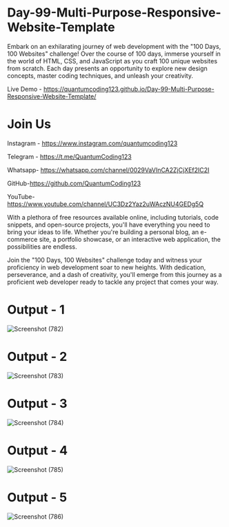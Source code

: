 # Day-99-Multi-Purpose-Responsive-Website-Template

Embark on an exhilarating journey of web development with the "100 Days, 100 Websites" challenge! Over the course of 100 days, immerse yourself in the world of HTML, CSS, and JavaScript as you craft 100 unique websites from scratch. Each day presents an opportunity to explore new design concepts, master coding techniques, and unleash your creativity.

Live Demo - https://quantumcoding123.github.io/Day-99-Multi-Purpose-Responsive-Website-Template/

# Join Us

Instagram - https://www.instagram.com/quantumcoding123

Telegram - https://t.me/QuantumCoding123

Whatsapp- https://whatsapp.com/channel/0029VaVInCA2ZjCjXEf2IC2I

GitHub-https://github.com/QuantumCoding123

YouTube-https://www.youtube.com/channel/UC3Dz2Yaz2uWAczNU4GEDg5Q

With a plethora of free resources available online, including tutorials, code snippets, and open-source projects, you'll have everything you need to bring your ideas to life. Whether you're building a personal blog, an e-commerce site, a portfolio showcase, or an interactive web application, the possibilities are endless.

Join the "100 Days, 100 Websites" challenge today and witness your proficiency in web development soar to new heights. With dedication, perseverance, and a dash of creativity, you'll emerge from this journey as a proficient web developer ready to tackle any project that comes your way.

# Output - 1

![Screenshot (782)](https://github.com/user-attachments/assets/b791caf1-66eb-4132-ac4c-4b39bd78b065)
 
# Output - 2

![Screenshot (783)](https://github.com/user-attachments/assets/2c659a07-386e-45ca-b8b4-63606cd838d1)

# Output - 3

![Screenshot (784)](https://github.com/user-attachments/assets/56782848-d950-4827-b710-16ed9ccec5d4)

# Output - 4

![Screenshot (785)](https://github.com/user-attachments/assets/a255abc6-a166-4129-aac1-e32ee9797d51)

# Output - 5

![Screenshot (786)](https://github.com/user-attachments/assets/0610e7ef-ac9e-4cee-913e-9c5c0951a8f8)


